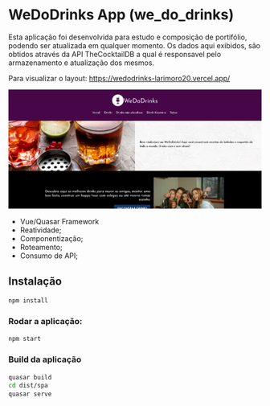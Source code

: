 # WeDoDrinks App (we_do_drinks)

Esta aplicação foi desenvolvida para estudo e composição de portifólio, podendo ser atualizada em qualquer momento.
Os dados aqui exibidos, são obtidos através da API TheCocktailDB a qual é responsavel pelo armazenamento e atualização dos mesmos.

Para visualizar o layout: https://wedodrinks-larimoro20.vercel.app/

![imagem](https://github.com/LariMoro20/WeDoDrinks/blob/main/print1.png)

- Vue/Quasar Framework
- Reatividade;
- Componentização;
- Roteamento;
- Consumo de API;

## Instalação

```bash
npm install
```

### Rodar a aplicação:

```bash
npm start
```

### Build da aplicação

```bash
quasar build
cd dist/spa
quasar serve
```
